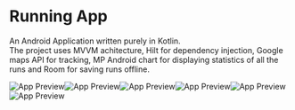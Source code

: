 # Running App

An Android Application written purely in Kotlin.<br>The project uses MVVM achitecture, Hilt for dependency injection, Google maps API for tracking, MP Android chart for displaying statistics of all the runs and Room for saving runs offline.

![App Preview](/previews/running.gif)![App Preview](/previews/Screenshot_20220430_152243.png)![App Preview](/previews/Screenshot_20220430_152616.png)![App Preview](/previews/Screenshot_20220430_152754.png)![App Preview](/previews/Screenshot_20220430_152847.png)![App Preview](/previews/Screenshot_20220430_152901.png)